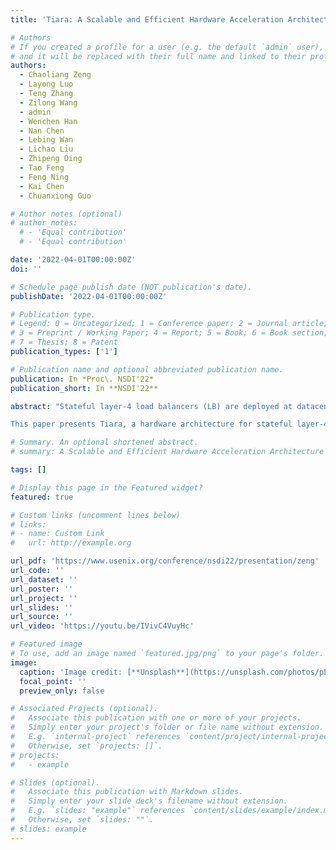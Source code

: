```yaml
---
title: 'Tiara: A Scalable and Efficient Hardware Acceleration Architecture for Stateful Layer-4 Load Balancing (NSDI''22)'

# Authors
# If you created a profile for a user (e.g. the default `admin` user), write the username (folder name) here
# and it will be replaced with their full name and linked to their profile.
authors:
  - Chaoliang Zeng
  - Layong Luo
  - Teng Zhang
  - Zilong Wang
  - admin
  - Wenchen Han
  - Nan Chen
  - Lebing Wan
  - Lichao Liu
  - Zhipeng Ding
  - Tao Feng
  - Feng Ning
  - Kai Chen
  - Chuanxiong Guo

# Author notes (optional)
# author_notes:
  # - 'Equal contribution'
  # - 'Equal contribution'

date: '2022-04-01T00:00:00Z'
doi: ''

# Schedule page publish date (NOT publication's date).
publishDate: '2022-04-01T00:00:00Z'

# Publication type.
# Legend: 0 = Uncategorized; 1 = Conference paper; 2 = Journal article;
# 3 = Preprint / Working Paper; 4 = Report; 5 = Book; 6 = Book section;
# 7 = Thesis; 8 = Patent
publication_types: ['1']

# Publication name and optional abbreviated publication name.
publication: In *Proc\. NSDI'22*
publication_short: In **NSDI'22**

abstract: "Stateful layer-4 load balancers (LB) are deployed at datacenter boundaries to distribute Internet traffic to backend real servers. To steer terabits per second traffic, traditional software LBs scale out with many expensive servers. Recent switch-accelerated LBs scale up efficiently, but fail to offload a massive number of concurrent flows into limited on-chip SRAMs. 

This paper presents Tiara, a hardware architecture for stateful layer-4 LBs that aims to support a high traffic rate (> 1 Tbps), a large number of concurrent flows (> 10M), and many new connections per second (> 1M), without any assumption on traffic patterns. The three-tier architecture of Tiara makes the best use of heterogeneous hardware for stateful LBs, including a programmable switch and FPGAs for the fast path and x86 servers for the slow path. The core idea of Tiara is to divide the LB fast path into a memory-intensive task (real server selection) and a throughput-intensive task (packet encap/decap), and map them into the most suitable hardware, respectively (i.e., map real server selection into FPGA with large high-bandwidth memory (HBM) and packet encap/decap into a high-throughput programmable switch). We have implemented a fully functional Tiara prototype, and experiments show that Tiara can achieve extremely high performance (1.6 Tbps throughput, 80M concurrent flows, 1.8M new connections per second, and less than 4 us latency in the fast path) in a holistic server equipped with 8 FPGA cards, with high cost, energy, and space efficiency."

# Summary. An optional shortened abstract.
# summary: A Scalable and Efficient Hardware Acceleration Architecture for Stateful Layer-4 Load Balancing

tags: []

# Display this page in the Featured widget?
featured: true

# Custom links (uncomment lines below)
# links:
# - name: Custom Link
#   url: http://example.org

url_pdf: 'https://www.usenix.org/conference/nsdi22/presentation/zeng'
url_code: ''
url_dataset: ''
url_poster: ''
url_project: ''
url_slides: ''
url_source: ''
url_video: 'https://youtu.be/IVivC4VuyHc'

# Featured image
# To use, add an image named `featured.jpg/png` to your page's folder.
image:
  caption: 'Image credit: [**Unsplash**](https://unsplash.com/photos/pLCdAaMFLTE)'
  focal_point: ''
  preview_only: false

# Associated Projects (optional).
#   Associate this publication with one or more of your projects.
#   Simply enter your project's folder or file name without extension.
#   E.g. `internal-project` references `content/project/internal-project/index.md`.
#   Otherwise, set `projects: []`.
# projects:
#   - example

# Slides (optional).
#   Associate this publication with Markdown slides.
#   Simply enter your slide deck's filename without extension.
#   E.g. `slides: "example"` references `content/slides/example/index.md`.
#   Otherwise, set `slides: ""`.
# slides: example
---
```

<!-- 
{{% callout note %}}
Click the _Cite_ button above to demo the feature to enable visitors to import publication metadata into their reference management software.
{{% /callout %}}

{{% callout note %}}
Create your slides in Markdown - click the _Slides_ button to check out the example.
{{% /callout %}}

Supplementary notes can be added here, including [code, math, and images](https://wowchemy.com/docs/writing-markdown-latex/). -->
